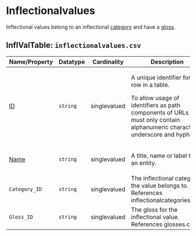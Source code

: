 # Inflectionalvalues
Inflectional values belong to an inflectional [category](../inflectionalcategories) and have a [gloss](../glosses).

## InflValTable: `inflectionalvalues.csv`

Name/Property | Datatype | Cardinality | Description
 --- | --- | --- | --- 
[ID](http://cldf.clld.org/v1.0/terms.rdf#id) | `string` | singlevalued | <div> <p>A unique identifier for a row in a table.</p> <p> To allow usage of identifiers as path components of URLs IDs must only contain alphanumeric characters, underscore and hyphen. </p> </div> 
[Name](http://cldf.clld.org/v1.0/terms.rdf#name) | `string` | singlevalued | <div> <p>A title, name or label for an entity.</p> </div> 
`Category_ID` | `string` | singlevalued | The inflectional category the value belongs to.<br>References inflectionalcategories.csv.
`Gloss_ID` | `string` | singlevalued | The gloss for the inflectional value.<br>References glosses.csv.